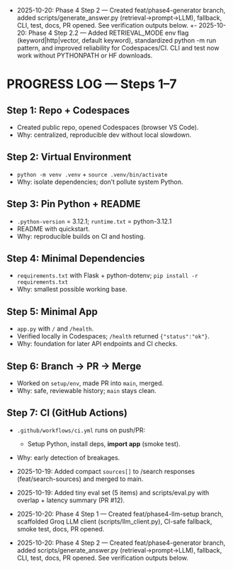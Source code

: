 - 2025-10-20: Phase 4 Step 2 — Created feat/phase4-generator branch, added scripts/generate_answer.py (retrieval→prompt→LLM), fallback, CLI, test, docs, PR opened. See verification outputs below.
+- 2025-10-20: Phase 4 Step 2.2 — Added RETRIEVAL_MODE env flag (keyword|http|vector, default keyword), standardized python -m run pattern, and improved reliability for Codespaces/CI. CLI and test now work without PYTHONPATH or HF downloads.
# PROGRESS LOG — Steps 1–7

## Step 1: Repo + Codespaces
- Created public repo, opened Codespaces (browser VS Code).
- Why: centralized, reproducible dev without local slowdown.

## Step 2: Virtual Environment
- `python -m venv .venv` + `source .venv/bin/activate`
- Why: isolate dependencies; don’t pollute system Python.

## Step 3: Pin Python + README
- `.python-version` = 3.12.1; `runtime.txt` = python-3.12.1
- README with quickstart.
- Why: reproducible builds on CI and hosting.

## Step 4: Minimal Dependencies
- `requirements.txt` with Flask + python-dotenv; `pip install -r requirements.txt`
- Why: smallest possible working base.

## Step 5: Minimal App
- `app.py` with `/` and `/health`.
- Verified locally in Codespaces; `/health` returned `{"status":"ok"}`.
- Why: foundation for later API endpoints and CI checks.

## Step 6: Branch → PR → Merge
- Worked on `setup/env`, made PR into `main`, merged.
- Why: safe, reviewable history; `main` stays clean.

## Step 7: CI (GitHub Actions)
- `.github/workflows/ci.yml` runs on push/PR:
  - Setup Python, install deps, **import app** (smoke test).
- Why: early detection of breakages.

- 2025-10-19: Added compact `sources[]` to /search responses (feat/search-sources) and merged to main.
- 2025-10-19: Added tiny eval set (5 items) and scripts/eval.py with overlap + latency summary (PR #12).
- 2025-10-20: Phase 4 Step 1 — Created feat/phase4-llm-setup branch, scaffolded Groq LLM client (scripts/llm_client.py), CI-safe fallback, smoke test, docs, PR opened.
- 2025-10-20: Phase 4 Step 2 — Created feat/phase4-generator branch, added scripts/generate_answer.py (retrieval→prompt→LLM), fallback, CLI, test, docs, PR opened. See verification outputs below.
